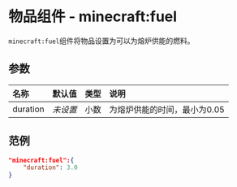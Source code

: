 # 物品组件 - minecraft:fuel
`minecraft:fuel`组件将物品设置为可以为熔炉供能的燃料。

## 参数
| 名称 | 默认值 | 类型 | 说明  |
|:----------|:----------|:----------|:----------|
| duration | *未设置* | 小数 | 为熔炉供能的时间，最小为0.05 |

## 范例
```json
"minecraft:fuel":{
    "duration": 3.0
}
```
